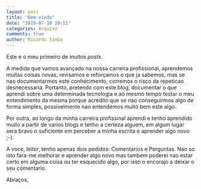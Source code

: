 ```yaml
---
layout: post
title: "Bem-vindo"
date: "2019-07-10 10:11"
categories: Arquivo
comments: true
author: Ricardo Simba
---
```

Este e o meu primeiro de muitos *posts*.

A medida que vamos avançado na nossa carreira profissional, aprendemos muitas coisas novas, revisamos e reforçamos o que ja sabemos, mas se nao documentarmos este conhecimento, corremos o risco da repeticao desnecessaria. Portanto, pretendo com este blog, documentar o que aprendi sobre uma determinada tecnologia e ao mesmo tempo testar o meu entendimento da mesma porque acredito que se nao conseguirmos algo de forma simples, possivelmente nao entendemos muito bem este algo.

Por outra, ao longo da minha carreira profissinal aprendi e tenho aprendido muito a partir de varios blogs e tenho a certeza alguem, em algum lugar sera bravo o suficiente em perceber a minha escrita e aprender algo novo ;-).

A voce, leitor, tenho apenas dois pedidos: Comentarios e Perguntas. Nao so isto fara-me melhorar e aprender algo novo mas tambem poderei nao estar certo em alguma coisa ou ter esquecido algo, por isso o encorajo a deixar o seu comentario.


 Abraços,
